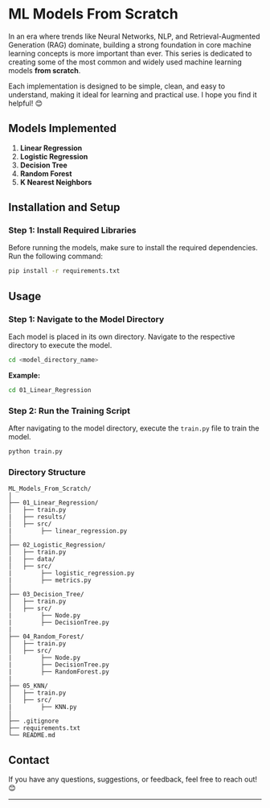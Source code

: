 # **ML Models From Scratch**

In an era where trends like Neural Networks, NLP, and Retrieval-Augmented Generation (RAG) dominate, building a strong foundation in core machine learning concepts is more important than ever. This series is dedicated to creating some of the most common and widely used machine learning models **from scratch**. 

Each implementation is designed to be simple, clean, and easy to understand, making it ideal for learning and practical use. I hope you find it helpful! 😊

## **Models Implemented**
1. **Linear Regression**  
2. **Logistic Regression**  
3. **Decision Tree**
4. **Random Forest**
5. **K Nearest Neighbors**

## **Installation and Setup**
### **Step 1: Install Required Libraries**
Before running the models, make sure to install the required dependencies.  
Run the following command:  
```bash
pip install -r requirements.txt
```

## **Usage**
### **Step 1: Navigate to the Model Directory**  
Each model is placed in its own directory. Navigate to the respective directory to execute the model.  
```bash
cd <model_directory_name>
```

**Example:**  
```bash
cd 01_Linear_Regression
```

### **Step 2: Run the Training Script**  
After navigating to the model directory, execute the `train.py` file to train the model.  
```bash
python train.py
```

### **Directory Structure**
```
ML_Models_From_Scratch/
│
├── 01_Linear_Regression/
│   ├── train.py
|   ├── results/
│   ├── src/
|        ├── linear_regression.py
│
├── 02_Logistic_Regression/
│   ├── train.py
|   ├── data/
│   ├── src/
|        ├── logistic_regression.py
|        ├── metrics.py
│
├── 03_Decision_Tree/
│   ├── train.py
│   ├── src/
|        ├── Node.py
|        ├── DecisionTree.py
|
├── 04_Random_Forest/
│   ├── train.py
│   ├── src/
|        ├── Node.py
|        ├── DecisionTree.py
|        ├── RandomForest.py
|
├── 05_KNN/
│   ├── train.py
│   ├── src/
|        ├── KNN.py
│
├── .gitignore
├── requirements.txt
└── README.md
```

## **Contact**
If you have any questions, suggestions, or feedback, feel free to reach out! 😊

---
